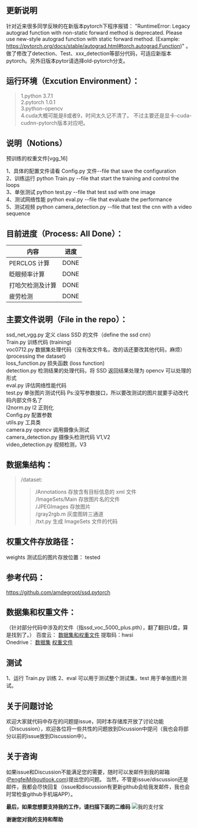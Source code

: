 
## 更新说明
针对近来很多同学反映的在新版本pytorch下程序报错：
"RuntimeError: Legacy autograd function with non-static forward method is deprecated. Please use new-style autograd function with static forward method. (Example: https://pytorch.org/docs/stable/autograd.html#torch.autograd.Function)" 。
做了修改了detection、Test、xxx_detection等部分代码，可适应新版本pytorch。另外旧版本pytor请选择old-pytorch分支。


## 运行环境（Excution Environment）：

> 1.python 3.7.1  
> 2.pytorch 1.0.1  
> 3.python-opencv  
> 4.cuda大概可能是8或者9，时间太久记不清了。   不过主要还是显卡-cuda-cudnn-pytorch版本对应吧。

## 说明（Notions）

预训练的权重文件[vgg_16]

1、具体的配置文件请看 Config.py 文件--file that save the configuration    
2、训练运行 python Train.py        --file that start the training and control the loops  
3、单张测试 python test.py         --file that test ssd with one image  
4、测试网络性能 python eval.py     --file that evaluate the performance  
5、测试视频 python camera_detection.py --file that test the cnn with a video sequence  

## 目前进度（Process: All Done）：

| 内容             | 进度 |
| ---------------- | ---- |
| PERCLOS 计算     | DONE |
| 眨眼频率计算     | DONE |
| 打哈欠检测及计算 | DONE |
| 疲劳检测         | DONE |

## 主要文件说明（File in the repo）：

ssd_net_vgg.py 定义 class SSD 的文件（define the ssd cnn）  
Train.py 训练代码  (training)  
voc0712.py 数据集处理代码（没有改文件名，改的话还要改其他代码，麻烦）  (processing the dataset)  
loss_function.py 损失函数  (loss function)  
detection.py 检测结果的处理代码，将 SSD 返回结果处理为 opencv 可以处理的形式   
eval.py 评估网络性能代码    
test.py 单张图片测试代码 Ps:没写参数接口，所以要改测试的图片就要手动改代码内部文件名了    
l2norm.py l2 正则化    
Config.py 配置参数     
utils.py 工具类  
camera.py opencv 调用摄像头测试  
camera_detection.py 摄像头检测代码 V1,V2  
video_detection.py 视频检测，V3

## 数据集结构：

> /dataset:
>
> > /Annotations 存放含有目标信息的 xml 文件  
> > /ImageSets/Main 存放图片名的文件  
> > /JPEGImages 存放图片  
> > /gray2rgb.m 灰度图转三通道  
> > /txt.py 生成 ImageSets 文件的代码

## 权重文件存放路径：

weights
测试后的图片存放位置：
tested

## 参考代码：

https://github.com/amdegroot/ssd.pytorch

## 数据集和权重文件：
（针对部分代码中涉及的文件（指ssd_voc_5000_plus.pth），翻了翻旧U盘，算是找到了。）
百度云：
[数据集和权重文件](https://pan.baidu.com/s/1cgl94gxSNEW0ZI-wYcZtpQ)
提取码：hwsi  
Onedrive：
[数据集](https://mailustceducn-my.sharepoint.com/:u:/g/personal/mpf916_mail_ustc_edu_cn/ER0UB-cAe1VDp9hJZ7e5Ef4B7kGvVX4PePSj7WRtb9VrLQ?e=lbDnjV)
[权重文件](https://mailustceducn-my.sharepoint.com/:f:/g/personal/mpf916_mail_ustc_edu_cn/EqGCPA3SGz5Mp-RMHJSoSSwBg-KG09qwgSAPiOjMOcVVtQ?e=v5yhQz)

## 测试

1、运行 Train.py 训练
2、eval 可以用于测试整个测试集，test 用于单张图片测试。

## 关于问题讨论
欢迎大家就代码中存在的问题提issue，同时本存储库开放了讨论功能（Discussion），欢迎各位将一些共性的问题放到Dicussion中提问（我也会将部分以前的issue放到Discussion中）。

## 关于咨询
如果issue和Discussion不能满足您的需要，随时可以发邮件到我的邮箱(PengfeiM@outlook.com)提出您的问题。
当然，不管是issue/discussion还是邮件，我都会尽快回复（issue和discussion有更新github会给我发邮件，我也会时常检查github手机端APP）。

**最后，如果您想要支持我的工作，请扫描下面的二维码**
![我的支付宝](https://user-images.githubusercontent.com/45191163/116050673-55db0400-a6aa-11eb-9588-cc0546e89f70.jpg)

**谢谢您对我的支持和帮助**

